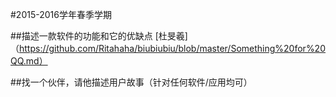 #2015-2016学年春季学期
 
 
##描述一款软件的功能和它的优缺点
[杜旻羲]（https://github.com/Ritahaha/biubiubiu/blob/master/Something%20for%20QQ.md）

##找一个伙伴，请他描述用户故事（针对任何软件/应用均可）

